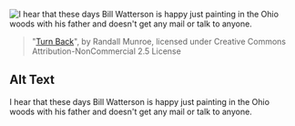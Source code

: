 ![I hear that these days Bill Watterson is happy just painting in the Ohio woods with his father and doesn't get any mail or talk to anyone.](https://imgs.xkcd.com/comics/turn_back.png)
> "[Turn Back](https://xkcd.com/170/)", by Randall Munroe, licensed under Creative Commons Attribution-NonCommercial 2.5 License

## Alt Text
I hear that these days Bill Watterson is happy just painting in the Ohio woods with his father and doesn't get any mail or talk to anyone.
